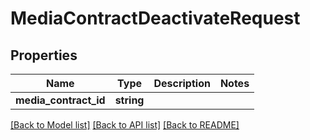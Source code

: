 # MediaContractDeactivateRequest

## Properties
Name | Type | Description | Notes
------------ | ------------- | ------------- | -------------
**media_contract_id** | **string** |  | 

[[Back to Model list]](../README.md#documentation-for-models) [[Back to API list]](../README.md#documentation-for-api-endpoints) [[Back to README]](../README.md)


